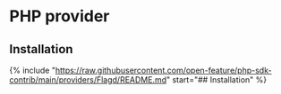 
# PHP provider

## Installation

{%
  include "https://raw.githubusercontent.com/open-feature/php-sdk-contrib/main/providers/Flagd/README.md"
  start="## Installation"
%}
